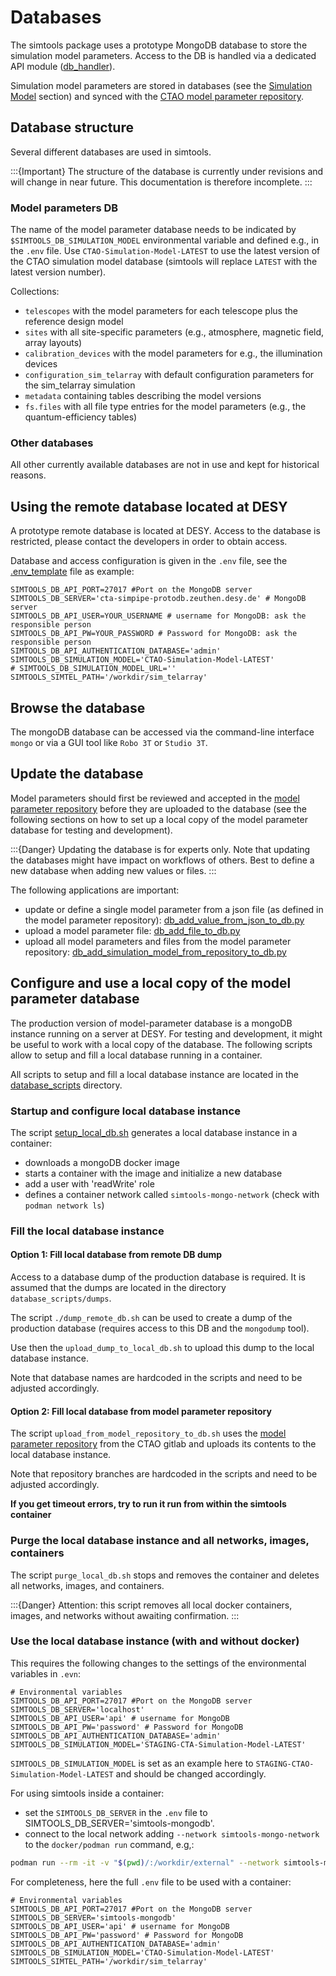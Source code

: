 # Databases

The simtools package uses a prototype MongoDB database to store the simulation model parameters.
Access to the DB is handled via a dedicated API module ([db_handler](#dbhandler)).

Simulation model parameters are stored in databases (see the [Simulation Model](model_parameters.md#simulation-model) section) and synced with the [CTAO model parameter repository](https://gitlab.cta-observatory.org/cta-science/simulations/simulation-model/model_parameters).

## Database structure

Several different databases are used in simtools.

:::{Important}
The structure of the database is currently under revisions and will change in near future.
This documentation is therefore incomplete.
:::

### Model parameters DB

The name of the model parameter database needs to be indicated by `$SIMTOOLS_DB_SIMULATION_MODEL` environmental variable and defined e.g., in the `.env` file. Use `CTAO-Simulation-Model-LATEST` to use the latest version of the CTAO simulation model database (simtools will replace `LATEST` with the latest version number).

Collections:

* `telescopes` with the model parameters for each telescope plus the reference design model
* `sites` with all site-specific parameters (e.g., atmosphere, magnetic field, array layouts)
* `calibration_devices` with the model parameters for e.g., the illumination devices
* `configuration_sim_telarray` with default configuration parameters for the sim_telarray simulation
* `metadata` containing tables describing the model versions
* `fs.files` with all file type entries for the model parameters (e.g., the quantum-efficiency tables)

### Other databases

All other currently available databases are not in use and kept for historical reasons.

## Using the remote database located at DESY

A prototype remote database is located at DESY. Access to the database is restricted, please contact the developers in order to obtain access.

Database and access configuration is given in the `.env` file, see the [.env_template](../../.env_template) file as example:

```console
SIMTOOLS_DB_API_PORT=27017 #Port on the MongoDB server
SIMTOOLS_DB_SERVER='cta-simpipe-protodb.zeuthen.desy.de' # MongoDB server
SIMTOOLS_DB_API_USER=YOUR_USERNAME # username for MongoDB: ask the responsible person
SIMTOOLS_DB_API_PW=YOUR_PASSWORD # Password for MongoDB: ask the responsible person
SIMTOOLS_DB_API_AUTHENTICATION_DATABASE='admin'
SIMTOOLS_DB_SIMULATION_MODEL='CTAO-Simulation-Model-LATEST'
# SIMTOOLS_DB_SIMULATION_MODEL_URL=''
SIMTOOLS_SIMTEL_PATH='/workdir/sim_telarray'
```

## Browse the database

The mongoDB database can be accessed via the command-line interface `mongo` or via a GUI tool like `Robo 3T` or `Studio 3T`.

## Update the database

Model parameters should first be reviewed and accepted in the [model parameter repository](https://gitlab.cta-observatory.org/cta-science/simulations/simulation-model/model_parameters) before they are uploaded to the database (see the following sections on how to set up a local copy of the model parameter database for testing and development).

:::{Danger}
Updating the database is for experts only.
Note that updating the databases might have impact on workflows of others.
Best to define a new database when adding new values or files.
:::

The following applications are important:

* update or define a single model parameter from a json file (as defined in the model parameter repository): [db_add_value_from_json_to_db.py](db_add_value_from_json_to_db)
* upload a model parameter file: [db_add_file_to_db.py](db_add_file_to_db)
* upload all model parameters and files from the model parameter repository: [db_add_simulation_model_from_repository_to_db.py](db_add_simulation_model_from_repository_to_db)

## Configure and use a local copy of the model parameter database

The production version of model-parameter database is a mongoDB instance running on a server at DESY.
For testing and development, it might be useful to work with a local copy of the database.
The following scripts allow to setup and fill a local database running in a container.

All scripts to setup and fill a local database instance are located in the [database_scripts](../../database_scripts/) directory.

### Startup and configure local database instance

The script [setup_local_db.sh](../../database_scripts/setup_local_db.sh) generates a local database instance in a container:

* downloads a mongoDB docker image
* starts a container with the image and initialize a new database
* add a user with 'readWrite' role
* defines a container network called `simtools-mongo-network` (check with `podman network ls`)

### Fill the local database instance

#### Option 1: Fill local database from remote DB dump

Access to a database dump of the production database is required. It is assumed that the dumps
are located in the directory `database_scripts/dumps`.

The script `./dump_remote_db.sh` can be used to create a dump of the production database (requires access to this DB and the `mongodump` tool).

Use then the `upload_dump_to_local_db.sh` to upload this dump to the local database instance.

Note that database names are hardcoded in the scripts and need to be adjusted accordingly.

#### Option 2: Fill local database from model parameter repository

The script `upload_from_model_repository_to_db.sh` uses the [model parameter repository](https://gitlab.cta-observatory.org/cta-science/simulations/simulation-model/model_parameters) from the CTAO gitlab and
uploads its contents to the local database instance.

Note that repository branches are hardcoded in the scripts and need to be adjusted accordingly.

**If you get timeout errors, try to run it run from within the simtools container**

### Purge the local database instance and all networks, images, containers

The script `purge_local_db.sh` stops and removes the container and deletes all networks, images, and containers.

:::{Danger}
Attention: this script removes all local docker containers, images, and networks without awaiting confirmation.
:::

### Use the local database instance (with and without docker)

This requires the following changes to the settings of the environmental variables in `.evn`:

```console
# Environmental variables
SIMTOOLS_DB_API_PORT=27017 #Port on the MongoDB server
SIMTOOLS_DB_SERVER='localhost'
SIMTOOLS_DB_API_USER='api' # username for MongoDB
SIMTOOLS_DB_API_PW='password' # Password for MongoDB
SIMTOOLS_DB_API_AUTHENTICATION_DATABASE='admin'
SIMTOOLS_DB_SIMULATION_MODEL='STAGING-CTA-Simulation-Model-LATEST'
```

`SIMTOOLS_DB_SIMULATION_MODEL` is set as an example here to `STAGING-CTAO-Simulation-Model-LATEST` and should be changed accordingly.

For using simtools inside a container:

* set the `SIMTOOLS_DB_SERVER` in the `.env` file to SIMTOOLS_DB_SERVER='simtools-mongodb'.
* connect to the local network adding `--network simtools-mongo-network` to the `docker/podman run` command, e.g,:

```bash
podman run --rm -it -v "$(pwd)/:/workdir/external" --network simtools-mongo-network ghcr.io/gammasim/simtools-dev:latest bash
```

For completeness, here the full `.env` file to be used with a container:

```console
# Environmental variables
SIMTOOLS_DB_API_PORT=27017 #Port on the MongoDB server
SIMTOOLS_DB_SERVER='simtools-mongodb'
SIMTOOLS_DB_API_USER='api' # username for MongoDB
SIMTOOLS_DB_API_PW='password' # Password for MongoDB
SIMTOOLS_DB_API_AUTHENTICATION_DATABASE='admin'
SIMTOOLS_DB_SIMULATION_MODEL='CTAO-Simulation-Model-LATEST'
SIMTOOLS_SIMTEL_PATH='/workdir/sim_telarray'
```
